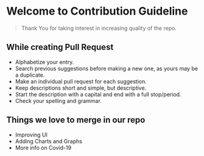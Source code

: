 # Welcome to Contribution Guideline

> Thank You for taking interest in increasing quality of the repo.

## While creating Pull Request 

- Alphabetize your entry.
- Search previous suggestions before making a new one, as yours may be a duplicate.
- Make an individual pull request for each suggestion.
- Keep descriptions short and simple, but descriptive.
- Start the description with a capital and end with a full stop/period.
- Check your spelling and grammar.

## Things we love to merge in our repo

- Improving UI
- Adding Charts and Graphs
- More info on Covid-19

